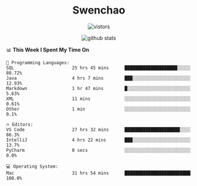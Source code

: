 <h1 align="center">Swenchao</h3>

<p align="center">
  <img src="https://visitor-badge.glitch.me/badge?page_id=Swenchao" alt="vistors" />
</p>

<p align="center">
  <img src="https://github-readme-stats.vercel.app/api?username=Swenchao&count_private=true&show_icons=true&theme=vue-dark&hide_title=true" alt="github stats" />
</p>

<!--START_SECTION:waka-->
📊 **This Week I Spent My Time On** 

```text
💬 Programming Languages: 
SQL                      25 hrs 45 mins      ████████████████████░░░░░   80.72% 
Java                     4 hrs 7 mins        ███░░░░░░░░░░░░░░░░░░░░░░   12.93% 
Markdown                 1 hr 47 mins        █░░░░░░░░░░░░░░░░░░░░░░░░   5.63% 
XML                      11 mins             ░░░░░░░░░░░░░░░░░░░░░░░░░   0.61% 
Other                    1 min               ░░░░░░░░░░░░░░░░░░░░░░░░░   0.1%

🔥 Editors: 
VS Code                  27 hrs 32 mins      █████████████████████░░░░   86.3% 
IntelliJ                 4 hrs 22 mins       ███░░░░░░░░░░░░░░░░░░░░░░   13.7% 
PyCharm                  0 secs              ░░░░░░░░░░░░░░░░░░░░░░░░░   0.0%

💻 Operating System: 
Mac                      31 hrs 54 mins      █████████████████████████   100.0%

```


<!--END_SECTION:waka-->
